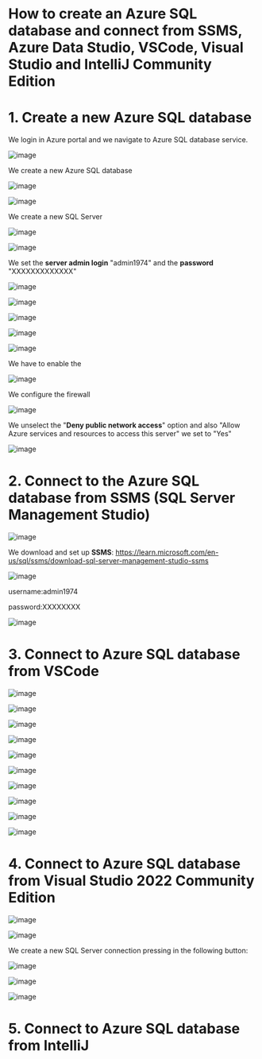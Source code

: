# How to create an Azure SQL database and connect from SSMS, Azure Data Studio, VSCode, Visual Studio and IntelliJ Community Edition

# 1. Create a new Azure SQL database

We login in Azure portal and we navigate to Azure SQL database service.

![image](https://github.com/luiscoco/Azure_SQL_Database_connect-from-SSMS-Azure-Data-Studio-VSCode-Visual-Studio-and-IntelliJ-Communit/assets/32194879/e3fa15af-9fef-4a66-a1b0-23fc2777587c)

We create a new Azure SQL database

![image](https://github.com/luiscoco/Azure_SQL_Database_connect-from-SSMS-Azure-Data-Studio-VSCode-Visual-Studio-and-IntelliJ-Communit/assets/32194879/e63f8a02-53e8-4d35-81a3-2fe027587776)

![image](https://github.com/luiscoco/Azure_SQL_Database_connect-from-SSMS-Azure-Data-Studio-VSCode-Visual-Studio-and-IntelliJ-Communit/assets/32194879/52919f83-5901-4de2-9d42-dd102071eaec)

We create a new SQL Server

![image](https://github.com/luiscoco/Azure_SQL_Database_connect-from-SSMS-Azure-Data-Studio-VSCode-Visual-Studio-and-IntelliJ-Communit/assets/32194879/3fa7e275-0a22-4000-b5e2-7eec02106046)

![image](https://github.com/luiscoco/Azure_SQL_Database_connect-from-SSMS-Azure-Data-Studio-VSCode-Visual-Studio-and-IntelliJ-Communit/assets/32194879/c27d04f2-2d6b-4e08-8b2f-bcebab00a215)

We set the **server admin login** "admin1974" and the **password** "XXXXXXXXXXXXX"

![image](https://github.com/luiscoco/Azure_SQL_Database_connect-from-SSMS-Azure-Data-Studio-VSCode-Visual-Studio-and-IntelliJ-Communit/assets/32194879/0bfcddc8-d861-46b3-adfc-18caf37e5e46)

![image](https://github.com/luiscoco/Azure_SQL_Database_connect-from-SSMS-Azure-Data-Studio-VSCode-Visual-Studio-and-IntelliJ-Communit/assets/32194879/0b9fdf9b-28b1-416b-8368-87f1080d8fbf)

![image](https://github.com/luiscoco/Azure_SQL_Database_connect-from-SSMS-Azure-Data-Studio-VSCode-Visual-Studio-and-IntelliJ-Communit/assets/32194879/340e209b-4bc6-434d-ba7f-a69e54274793)

![image](https://github.com/luiscoco/Azure_SQL_Database_connect-from-SSMS-Azure-Data-Studio-VSCode-Visual-Studio-and-IntelliJ-Communit/assets/32194879/bbcc5cb3-1389-4142-bfeb-2eda12bb24ea)

![image](https://github.com/luiscoco/Azure_SQL_Database_connect-from-SSMS-Azure-Data-Studio-VSCode-Visual-Studio-and-IntelliJ-Communit/assets/32194879/def72f45-7b2f-4b93-8014-b9cb077cfed7)

We have to enable the 

![image](https://github.com/luiscoco/Azure_SQL_Database_connect-from-SSMS-Azure-Data-Studio-VSCode-Visual-Studio-and-IntelliJ-Communit/assets/32194879/fe82ba91-8587-4779-a128-9dd199231d41)

We configure the firewall

![image](https://github.com/luiscoco/Azure_SQL_Database_connect-from-SSMS-Azure-Data-Studio-VSCode-Visual-Studio-and-IntelliJ-Communit/assets/32194879/0988284a-6c76-455a-a2b5-c5239ac42655)

We unselect the "**Deny public network access**" option and also "Allow Azure services and resources to access this server" we set to "Yes"

![image](https://github.com/luiscoco/Azure_SQL_Database_connect-from-SSMS-Azure-Data-Studio-VSCode-Visual-Studio-and-IntelliJ-Communit/assets/32194879/bb03a108-f60f-406f-9d8f-8ff37ec92c58)

# 2. Connect to the Azure SQL database from SSMS (SQL Server Management Studio)

![image](https://github.com/luiscoco/Azure_SQL_Database_connect-from-SSMS-Azure-Data-Studio-VSCode-Visual-Studio-and-IntelliJ-Communit/assets/32194879/2c8f1053-d96d-4b61-b63b-5aa14d97e0d0)

We download and set up **SSMS**: https://learn.microsoft.com/en-us/sql/ssms/download-sql-server-management-studio-ssms

![image](https://github.com/luiscoco/Azure_SQL_Database_connect-from-SSMS-Azure-Data-Studio-VSCode-Visual-Studio-and-IntelliJ-Communit/assets/32194879/adf2c818-351b-451d-a25e-e87c101fe733)

username:admin1974

password:XXXXXXXX

![image](https://github.com/luiscoco/Azure_SQL_Database_connect-from-SSMS-Azure-Data-Studio-VSCode-Visual-Studio-and-IntelliJ-Communit/assets/32194879/4103ab86-9317-48cc-aa25-f0350f8b4016)

# 3. Connect to Azure SQL database from VSCode

![image](https://github.com/luiscoco/Azure_SQL_Database_connect-from-SSMS-Azure-Data-Studio-VSCode-Visual-Studio-and-IntelliJ-Communit/assets/32194879/a1d3e93f-c9d8-4203-8519-be970e7f3b87)

![image](https://github.com/luiscoco/Azure_SQL_Database_connect-from-SSMS-Azure-Data-Studio-VSCode-Visual-Studio-and-IntelliJ-Communit/assets/32194879/0a9a2b3c-0516-4a04-8fdd-86c03e6610a8)

![image](https://github.com/luiscoco/Azure_SQL_Database_connect-from-SSMS-Azure-Data-Studio-VSCode-Visual-Studio-and-IntelliJ-Communit/assets/32194879/41b13356-582e-460e-ab53-3a97719b6cf9)

![image](https://github.com/luiscoco/Azure_SQL_Database_connect-from-SSMS-Azure-Data-Studio-VSCode-Visual-Studio-and-IntelliJ-Communit/assets/32194879/5eb59e80-72cb-4724-9a88-096d21f36b75)

![image](https://github.com/luiscoco/Azure_SQL_Database_connect-from-SSMS-Azure-Data-Studio-VSCode-Visual-Studio-and-IntelliJ-Communit/assets/32194879/77b687fc-995c-4f80-b56a-483976eaef53)

![image](https://github.com/luiscoco/Azure_SQL_Database_connect-from-SSMS-Azure-Data-Studio-VSCode-Visual-Studio-and-IntelliJ-Communit/assets/32194879/4790a021-fd6f-4afd-adfa-621e37c29083)

![image](https://github.com/luiscoco/Azure_SQL_Database_connect-from-SSMS-Azure-Data-Studio-VSCode-Visual-Studio-and-IntelliJ-Communit/assets/32194879/616dbffb-569e-43d2-a8c0-1022cab0bdeb)

![image](https://github.com/luiscoco/Azure_SQL_Database_connect-from-SSMS-Azure-Data-Studio-VSCode-Visual-Studio-and-IntelliJ-Communit/assets/32194879/1216eec1-96eb-4b10-a1ed-aebb233bc555)

![image](https://github.com/luiscoco/Azure_SQL_Database_connect-from-SSMS-Azure-Data-Studio-VSCode-Visual-Studio-and-IntelliJ-Communit/assets/32194879/94891bd0-ef39-401d-a205-e70da4772285)

![image](https://github.com/luiscoco/Azure_SQL_Database_connect-from-SSMS-Azure-Data-Studio-VSCode-Visual-Studio-and-IntelliJ-Communit/assets/32194879/bd5d982c-334a-4e39-a7f9-4316e896f2a1)

# 4. Connect to Azure SQL database from Visual Studio 2022 Community Edition

![image](https://github.com/luiscoco/Azure_SQL_Database_connect-from-SSMS-Azure-Data-Studio-VSCode-Visual-Studio-and-IntelliJ-Communit/assets/32194879/535cf227-bfa7-418a-8070-701d0f0cdfe9)

![image](https://github.com/luiscoco/Azure_SQL_Database_connect-from-SSMS-Azure-Data-Studio-VSCode-Visual-Studio-and-IntelliJ-Communit/assets/32194879/841bf5f5-02df-4ac5-8d7b-441cd3adda9a)

We create a new SQL Server connection pressing in the following button:

![image](https://github.com/luiscoco/Azure_SQL_Database_connect-from-SSMS-Azure-Data-Studio-VSCode-Visual-Studio-and-IntelliJ-Communit/assets/32194879/922754db-05b8-41a8-8d22-14cb16791615)

![image](https://github.com/luiscoco/Azure_SQL_Database_connect-from-SSMS-Azure-Data-Studio-VSCode-Visual-Studio-and-IntelliJ-Communit/assets/32194879/f8ccb4fa-61ce-486e-8523-5cb06261d82f)

![image](https://github.com/luiscoco/Azure_SQL_Database_connect-from-SSMS-Azure-Data-Studio-VSCode-Visual-Studio-and-IntelliJ-Communit/assets/32194879/c2ecdc70-fad6-4437-a2b9-f4a93a7d8720)

# 5. Connect to Azure SQL database from IntelliJ















